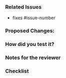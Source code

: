 ### Related Issues

- fixes #issue-number

### Proposed Changes:

 <!--- In case of a bug: Describe what caused the issue and how you solved it -->
 <!--- In case of a feature: Describe what did you add and how it works -->

### How did you test it?

<!-- unit tests, integration tests, manual verification, instructions for manual tests -->

### Notes for the reviewer

<!-- E.g. point out section where the reviewer  -->

### Checklist
